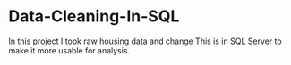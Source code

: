 # Data-Cleaning-In-SQL
In this project I took raw housing data and change This is in SQL Server to make it more usable for analysis.
